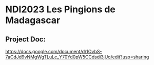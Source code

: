 # NDI2023 Les Pingions de Madagascar


## Project Doc:
https://docs.google.com/document/d/1OvbS-7aCdJd9vNMgWgTLuLc_Y70Yd0pW5CCdsdi3jUo/edit?usp=sharing 